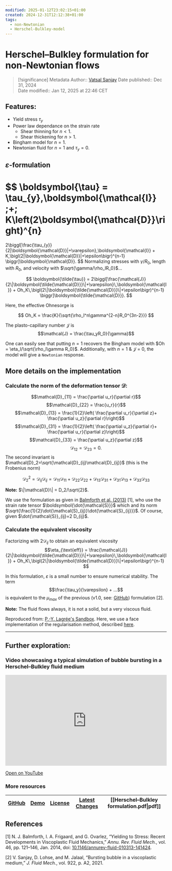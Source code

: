 ```yaml
---
modified: 2025-01-12T23:02:15+01:00
created: 2024-12-31T12:12:38+01:00
tags:
  - non-Newtonian
  - Herschel-Bulkley-model
---
```

# Herschel–Bulkley formulation for non-Newtonian flows
> [!significance] Metadata
> Author:: [Vatsal Sanjay](https://comphy-lab.org/VatsalSy)
> Date published:: Dec 31, 2024<br>
> Date modified:: Jan 12, 2025 at 22:46 CET

## Features:
* Yield stress $\tau_y$
* Power law dependance on the strain rate
	* Shear thinning for $n < 1$. 
	* Shear thickening for $n > 1$. 
* Bingham model for $n = 1$. 
* Newtonian fluid for $n = 1$ and $\tau_y = 0$. 

## $\varepsilon$-formulation
$$
\boldsymbol{\tau} = 
\tau_{y}\,\boldsymbol{\mathcal{I}} \;+\; K\left(2\boldsymbol{\mathcal{D}}\right)^{n}
=
2\biggl[\frac{\tau_{y}}{2\|\boldsymbol{\mathcal{D}}\|+\varepsilon}\,\boldsymbol{\mathcal{I}}
+
K\,\bigl(2\|\boldsymbol{\mathcal{D}}\|+\epsilon\bigr)^{n-1}
\biggr]\boldsymbol{\mathcal{D}}.
$$
Normalizing stresses with $\gamma/R_0$, length with $R_0$, and velocity with $\sqrt{\gamma/\rho_lR_0}$...


$$
\boldsymbol{\tilde{\tau}} =
2\biggl[\frac{\mathcal{J}}{2\|\boldsymbol{\tilde{\mathcal{D}}}\|+\varepsilon}\,\boldsymbol{\mathcal{I}}
+
Oh_K\,\bigl(2\|\boldsymbol{\tilde{\mathcal{D}}}\|+\epsilon\bigr)^{n-1}
\biggr]\boldsymbol{\tilde{\mathcal{D}}}.
$$

Here, the effective Ohnesorge is

$$
Oh_K = \frac{K}{\sqrt{\rho_l^n\gamma^{2-n}R_0^{3n-2}}}
$$

The plasto-capillary number $\mathcal{J}$ is
$$\mathcal{J} = \frac{\tau_yR_0}{\gamma}$$

One can easily see that putting $n = 1$ recovers the Bingham model with $Oh = \eta_l/\sqrt{\rho_l\gamma R_0}$. Additionally, with $n = 1$ & $\mathcal{J}$ = 0, the model will give a `Newtonian` response. 

## More details on the implementation

### Calculate the norm of the deformation tensor $\boldsymbol{\mathcal{D}}$:
$$\mathcal{D}_{11} = \frac{\partial u_r}{\partial r}$$
$$\mathcal{D}_{22} = \frac{u_r}{r}$$
$$\mathcal{D}_{13} = \frac{1}{2}\left( \frac{\partial u_r}{\partial z}+ \frac{\partial u_z}{\partial r}\right)$$$$\mathcal{D}_{31} = \frac{1}{2}\left( \frac{\partial u_z}{\partial r}+ \frac{\partial u_r}{\partial z}\right)$$
$$\mathcal{D}_{33} = \frac{\partial u_z}{\partial z}$$
$$\mathcal{D}_{12} = \mathcal{D}_{23} = 0.$$
The second invariant is $\mathcal{D}_2=\sqrt{\mathcal{D}_{ij}\mathcal{D}_{ij}}$ (this is the Frobenius norm)

$$\mathcal{D}_2^2= \mathcal{D}_{ij}\mathcal{D}_{ij}= \mathcal{D}_{11}\mathcal{D}_{11} + \mathcal{D}_{22}\mathcal{D}_{22} + \mathcal{D}_{13}\mathcal{D}_{31} + \mathcal{D}_{31}\mathcal{D}_{13} + \mathcal{D}_{33}\mathcal{D}_{33}$$

**Note:** $\|\mathcal{D}\| = D_2/\sqrt{2}$.<br/>

We use the formulation as given in [Balmforth et al. (2013)](https://www.annualreviews.org/doi/pdf/10.1146/annurev-fluid-010313-141424) [1], who use the strain rate tensor $\boldsymbol{\dot{\mathcal{S}}}$ which and its norm $\sqrt{\frac{1}{2}\dot{\mathcal{S}_{ij}}\dot{\mathcal{S}_{ij}}}$. Of course, given $\dot{\mathcal{S}}_{ij}=2 D_{ij}$.

### Calculate the equivalent viscosity

Factorizing with $2 \mathcal{D}_{ij}$ to obtain an equivalent viscosity
$$\eta_{\text{eff}} = \frac{\mathcal{J}}{2\|\boldsymbol{\tilde{\mathcal{D}}}\|+\varepsilon}\,\boldsymbol{\mathcal{I}}
+
Oh_K\,\bigl(2\|\boldsymbol{\tilde{\mathcal{D}}}\|+\epsilon\bigr)^{n-1}
$$

In this formulation, $\varepsilon$ is a small number to ensure numerical stability. 
The term $$\frac{\tau_y}{\varepsilon} + ...$$is equivalent to the $\mu_{max}$ of the previous (v1.0, see: [GitHub](https://github.com/VatsalSy/Bursting-Bubble-In-a-Viscoplastic-Medium)) formulation [2].

  
**Note:** The fluid flows always, it is not a solid, but a very viscous fluid.
 

Reproduced from: [P.-Y. Lagrée's Sandbox](http://basilisk.fr/sandbox/M1EMN/Exemples/bingham_simple.c). Here, we use a face implementation of the regularisation method, described [here](http://basilisk.fr/sandbox/vatsal/GenaralizedNewtonian/Couette_NonNewtonian.c).

---

## Further exploration:

### Video showcasing a typical simulation of bubble bursting in a Herschel–Bulkley fluid medium 

<div style="position:relative;padding-bottom:56.25%;height:0;overflow:hidden;max-width:100%;">
    <iframe 
        style="position:absolute;top:0;left:0;width:100%;height:100%;border:0;"
        src="https://www.youtube.com/embed/NmvCVsiEZIA"
        title="YouTube video player"
        allow="accelerometer; autoplay; clipboard-write; encrypted-media; gyroscope; picture-in-picture"
        allowfullscreen>
    </iframe>
</div>

[Open on YouTube](https://youtu.be/NmvCVsiEZIA)

### More resources
| [GitHub](https://github.com/comphy-lab/BurstingBubble_Herschel-Bulkley) | [Demo](https://youtu.be/NmvCVsiEZIA) | [License](https://github.com/comphy-lab/BurstingBubble_Herschel-Bulkley/blob/main/LICENSE) | [Latest Changes](https://github.com/comphy-lab/BurstingBubble_Herschel-Bulkley/commits/main) | [[Herschel–Bulkley formulation.pdf\|pdf]] |
| :---------------------------------------------------------------------: | :----------------------------------: | :----------------------------------------------------------------------------------------: | :------------------------------------------------------------------------------------------: | ----------------------------------------- |

## References

[1] N. J. Balmforth, I. A. Frigaard, and G. Ovarlez, “Yielding to Stress: Recent Developments in Viscoplastic Fluid Mechanics,” _Annu. Rev. Fluid Mech._, vol. 46, pp. 121–146, Jan. 2014, doi: [10.1146/annurev-fluid-010313-141424](https://doi.org/10.1146/annurev-fluid-010313-141424).

[2] V. Sanjay, D. Lohse, and M. Jalaal, “Bursting bubble in a viscoplastic medium,” _J. Fluid Mech._, vol. 922, p. A2, 2021.